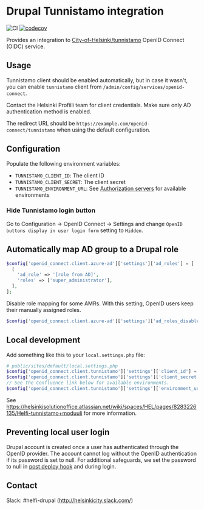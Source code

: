 # Drupal Tunnistamo integration

![CI](https://github.com/City-of-Helsinki/drupal-module-helfi-tunnistamo/workflows/CI/badge.svg) [![codecov](https://codecov.io/gh/City-of-Helsinki/drupal-module-helfi-tunnistamo/branch/main/graph/badge.svg?token=LG5QO84DC5)](https://codecov.io/gh/City-of-Helsinki/drupal-module-helfi-tunnistamo)

Provides an integration to [City-of-Helsinki/tunnistamo](https://github.com/City-of-Helsinki/tunnistamo) OpenID Connect (OIDC) service.

## Usage

Tunnistamo client should be enabled automatically, but in case it wasn't, you can
enable `tunnistamo` client from `/admin/config/services/openid-connect`.

Contact the Helsinki Profiili team for client credentials. Make sure only AD authentication method is enabled.

The redirect URL should be `https://example.com/openid-connect/tunnistamo` when using the default configuration.

## Configuration

Populate the following environment variables:

- `TUNNISTAMO_CLIENT_ID`: The client ID
- `TUNNISTAMO_CLIENT_SECRET`: The client secret
- `TUNNISTAMO_ENVIRONMENT_URL`: See [Authorization servers](https://helsinkisolutionoffice.atlassian.net/wiki/spaces/HEL/pages/8283226135/Helfi-tunnistamo+moduuli) for available environments

### Hide Tunnistamo login button

Go to Configuration &rarr; OpenID Connect &rarr; Settings and change `OpenID buttons display in user login form` setting to `Hidden`.

## Automatically map AD group to a Drupal role

```php
$config['openid_connect.client.azure-ad']['settings']['ad_roles'] = [
  [
    'ad_role' => '[role from AD]',
    'roles' => ['super_administrator'],
  ],
];
```

Disable role mapping for some AMRs. With this setting, OpenID users keep their manually assigned roles.

```php
$config['openid_connect.client.azure-ad']['settings']['ad_roles_disabled_amr'] = ['eduad'];
```

## Local development

Add something like this to your `local.settings.php` file:

```php
# public/sites/default/local.settings.php
$config['openid_connect.client.tunnistamo']['settings']['client_id'] = 'your-tunnistamo-client-id';
$config['openid_connect.client.tunnistamo']['settings']['client_secret'] = 'your-client-secret';
// See the Confluence link below for available environments.
$config['openid_connect.client.tunnistamo']['settings']['environment_url'] = 'http://example.com';
```

See https://helsinkisolutionoffice.atlassian.net/wiki/spaces/HEL/pages/8283226135/Helfi-tunnistamo+moduuli for more information.

## Preventing local user login

Drupal account is created once a user has authenticated through the OpenID provider. The account cannot log without the OpenID authentication if its password is set to null. For additional safeguards, we set the password to null in [post deploy hook](https://github.com/City-of-Helsinki/drupal-module-helfi-api-base/blob/main/documentation/deploy-hooks.md) and during login.

## Contact

Slack: #helfi-drupal (http://helsinkicity.slack.com/)
